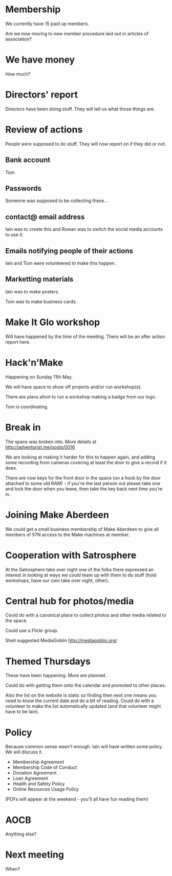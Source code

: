 # Membership

We currently have 15 paid up members. 

Are we now moving to new member procedure laid out in articles of
association?

# We have money

How much?

# Directors' report

Directors have been doing stuff. They will tell us what those things
are.

# Review of actions 

People were supposed to do stuff. They will now report on if they did
or not.

## Bank account

Tom

## Passwords 

Someone was supposed to be collecting these...

## contact@ email address

Iain was to create this and Rowan was to switch the social media
accounts to use it.

## Emails notifying people of their actions

Iain and Tom were volunteered to make this happen. 

## Marketting materials

Iain was to make posters. 

Tom was to make business cards.

# Make It Glo workshop

Will have happened by the time of the meeting. There will be an after
action report here.

# Hack'n'Make

Happening on Sunday 11th May. 

We will have space to show off projects and/or run workshop(s). 

There are plans afoot to run a workshop making a badge from our logo. 

Tom is coordinating. 

# Break in

The space was broken into. More details at http://adventurist.me/posts/0016 

We are looking at making it harder for this to happen again, and
adding some recording from cameras covering at least the door to give
a record if it does.

There are now keys for the front door in the space (on a hook by the
door attached to some old RAM) - if you're the last person out please
take one and lock the door when you leave, then take the key back next
time you're in.

# Joining Make Aberdeen 

We could get a small business membership of Make Aberdeen to give all
members of 57N access to the Make machines at member.

# Cooperation with Satrosphere

At the Satrosphere take over night one of the folks there expressed an
interest in looking at ways we could team up with them to do stuff
(hold workshops, have our own take over night, other).

# Central hub for photos/media

Could do with a canonical place to collect photos and other media
related to the space.

Could use a Flickr group. 

Shell suggested MediaGoblin http://mediagoblin.org/

# Themed Thursdays

These have been happening. More are planned. 

Could do with getting them onto the calendar and promoted to other places. 

Also the list on the website is static so finding then next one means
you need to know the current date and do a bit of reading. Could do
with a volunteer to make the list automatically updated (and that
volunteer might have to be Iain).

# Policy

Because common sense wasn't enough. Iain will have written some policy. We will discuss it.

* Membership Agreement
* Membership Code of Conduct
* Donation Agreement
* Loan Agreement
* Health and Safety Policy
* Online Resources Usage Policy

(PDFs will appear at the weekend - you'll all have fun reading them)

# AOCB

Anything else?

# Next meeting

When?



